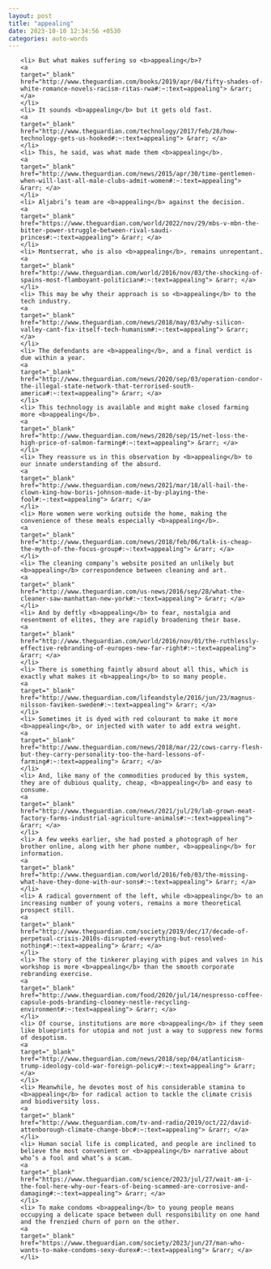 ```yaml
---
layout: post
title: "appealing"
date: 2023-10-10 12:34:56 +0530
categories: auto-words
---
```

<ol>

    <li> But what makes suffering so <b>appealing</b>?
    <a 
    target="_blank" 
    href="http://www.theguardian.com/books/2019/apr/04/fifty-shades-of-white-romance-novels-racism-ritas-rwa#:~:text=appealing"> &rarr; </a>
    </li>
    <li> It sounds <b>appealing</b> but it gets old fast.
    <a 
    target="_blank" 
    href="http://www.theguardian.com/technology/2017/feb/28/how-technology-gets-us-hooked#:~:text=appealing"> &rarr; </a>
    </li>
    <li> This, he said, was what made them <b>appealing</b>.
    <a 
    target="_blank" 
    href="http://www.theguardian.com/news/2015/apr/30/time-gentlemen-when-will-last-all-male-clubs-admit-women#:~:text=appealing"> &rarr; </a>
    </li>
    <li> Aljabri’s team are <b>appealing</b> against the decision.
    <a 
    target="_blank" 
    href="https://www.theguardian.com/world/2022/nov/29/mbs-v-mbn-the-bitter-power-struggle-between-rival-saudi-princes#:~:text=appealing"> &rarr; </a>
    </li>
    <li> Montserrat, who is also <b>appealing</b>, remains unrepentant.
    <a 
    target="_blank" 
    href="http://www.theguardian.com/world/2016/nov/03/the-shocking-of-spains-most-flamboyant-politician#:~:text=appealing"> &rarr; </a>
    </li>
    <li> This may be why their approach is so <b>appealing</b> to the tech industry.
    <a 
    target="_blank" 
    href="http://www.theguardian.com/news/2018/may/03/why-silicon-valley-cant-fix-itself-tech-humanism#:~:text=appealing"> &rarr; </a>
    </li>
    <li> The defendants are <b>appealing</b>, and a final verdict is due within a year.
    <a 
    target="_blank" 
    href="http://www.theguardian.com/news/2020/sep/03/operation-condor-the-illegal-state-network-that-terrorised-south-america#:~:text=appealing"> &rarr; </a>
    </li>
    <li> This technology is available and might make closed farming more <b>appealing</b>.
    <a 
    target="_blank" 
    href="http://www.theguardian.com/news/2020/sep/15/net-loss-the-high-price-of-salmon-farming#:~:text=appealing"> &rarr; </a>
    </li>
    <li> They reassure us in this observation by <b>appealing</b> to our innate understanding of the absurd.
    <a 
    target="_blank" 
    href="http://www.theguardian.com/news/2021/mar/18/all-hail-the-clown-king-how-boris-johnson-made-it-by-playing-the-fool#:~:text=appealing"> &rarr; </a>
    </li>
    <li> More women were working outside the home, making the convenience of these meals especially <b>appealing</b>.
    <a 
    target="_blank" 
    href="http://www.theguardian.com/news/2018/feb/06/talk-is-cheap-the-myth-of-the-focus-group#:~:text=appealing"> &rarr; </a>
    </li>
    <li> The cleaning company’s website posited an unlikely but <b>appealing</b> correspondence between cleaning and art.
    <a 
    target="_blank" 
    href="http://www.theguardian.com/us-news/2016/sep/28/what-the-cleaner-saw-manhattan-new-york#:~:text=appealing"> &rarr; </a>
    </li>
    <li> And by deftly <b>appealing</b> to fear, nostalgia and resentment of elites, they are rapidly broadening their base.
    <a 
    target="_blank" 
    href="http://www.theguardian.com/world/2016/nov/01/the-ruthlessly-effective-rebranding-of-europes-new-far-right#:~:text=appealing"> &rarr; </a>
    </li>
    <li> There is something faintly absurd about all this, which is exactly what makes it <b>appealing</b> to so many people.
    <a 
    target="_blank" 
    href="http://www.theguardian.com/lifeandstyle/2016/jun/23/magnus-nilsson-faviken-sweden#:~:text=appealing"> &rarr; </a>
    </li>
    <li> Sometimes it is dyed with red colourant to make it more <b>appealing</b>, or injected with water to add extra weight.
    <a 
    target="_blank" 
    href="http://www.theguardian.com/news/2018/mar/22/cows-carry-flesh-but-they-carry-personality-too-the-hard-lessons-of-farming#:~:text=appealing"> &rarr; </a>
    </li>
    <li> And, like many of the commodities produced by this system, they are of dubious quality, cheap, <b>appealing</b> and easy to consume.
    <a 
    target="_blank" 
    href="http://www.theguardian.com/news/2021/jul/29/lab-grown-meat-factory-farms-industrial-agriculture-animals#:~:text=appealing"> &rarr; </a>
    </li>
    <li> A few weeks earlier, she had posted a photograph of her brother online, along with her phone number, <b>appealing</b> for information.
    <a 
    target="_blank" 
    href="http://www.theguardian.com/world/2016/feb/03/the-missing-what-have-they-done-with-our-sons#:~:text=appealing"> &rarr; </a>
    </li>
    <li> A radical government of the left, while <b>appealing</b> to an increasing number of young voters, remains a more theoretical prospect still.
    <a 
    target="_blank" 
    href="http://www.theguardian.com/society/2019/dec/17/decade-of-perpetual-crisis-2010s-disrupted-everything-but-resolved-nothing#:~:text=appealing"> &rarr; </a>
    </li>
    <li> The story of the tinkerer playing with pipes and valves in his workshop is more <b>appealing</b> than the smooth corporate rebranding exercise.
    <a 
    target="_blank" 
    href="http://www.theguardian.com/food/2020/jul/14/nespresso-coffee-capsule-pods-branding-clooney-nestle-recycling-environment#:~:text=appealing"> &rarr; </a>
    </li>
    <li> Of course, institutions are more <b>appealing</b> if they seem like blueprints for utopia and not just a way to suppress new forms of despotism.
    <a 
    target="_blank" 
    href="http://www.theguardian.com/news/2018/sep/04/atlanticism-trump-ideology-cold-war-foreign-policy#:~:text=appealing"> &rarr; </a>
    </li>
    <li> Meanwhile, he devotes most of his considerable stamina to <b>appealing</b> for radical action to tackle the climate crisis and biodiversity loss.
    <a 
    target="_blank" 
    href="http://www.theguardian.com/tv-and-radio/2019/oct/22/david-attenborough-climate-change-bbc#:~:text=appealing"> &rarr; </a>
    </li>
    <li> Human social life is complicated, and people are inclined to believe the most convenient or <b>appealing</b> narrative about who’s a fool and what’s a scam.
    <a 
    target="_blank" 
    href="https://www.theguardian.com/science/2023/jul/27/wait-am-i-the-fool-here-why-our-fears-of-being-scammed-are-corrosive-and-damaging#:~:text=appealing"> &rarr; </a>
    </li>
    <li> To make condoms <b>appealing</b> to young people means occupying a delicate space between dull responsibility on one hand and the frenzied churn of porn on the other.
    <a 
    target="_blank" 
    href="https://www.theguardian.com/society/2023/jun/27/man-who-wants-to-make-condoms-sexy-durex#:~:text=appealing"> &rarr; </a>
    </li>